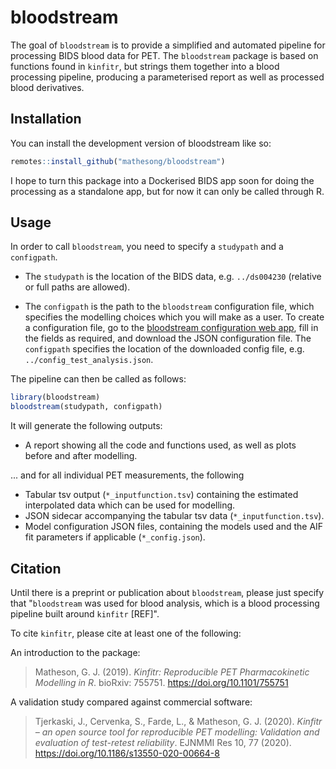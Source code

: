 
# bloodstream

<!-- badges: start -->
<!-- badges: end -->

The goal of `bloodstream` is to provide a simplified and automated pipeline for processing BIDS blood data for PET. The `bloodstream` package is based on functions found in `kinfitr`, but strings them together into a blood processing pipeline, producing a parameterised report as well as processed blood derivatives.

## Installation

You can install the development version of bloodstream like so:

``` r
remotes::install_github("mathesong/bloodstream")
```

I hope to turn this package into a Dockerised BIDS app soon for doing the processing as a standalone app, but for now it can only be called through R.

## Usage

In order to call `bloodstream`, you need to specify a `studypath` and a `configpath`.  

* The `studypath` is the location of the BIDS data, e.g. `../ds004230`  (relative or full paths are allowed).  

* The `configpath` is the path to the `bloodstream` configuration file, which specifies the modelling choices which you will make as a user.  To create a configuration file, go to the [bloodstream configuration web app](https://mathesong.shinyapps.io/bloodstream_config/), fill in the fields as required, and download the JSON configuration file.  The `configpath` specifies the location of the downloaded config file, e.g. `../config_test_analysis.json`.

The pipeline can then be called as follows:

``` r
library(bloodstream)
bloodstream(studypath, configpath)
```


It will generate the following outputs:

* A report showing all the code and functions used, as well as plots before and after modelling.

... and for all individual PET measurements, the following

* Tabular tsv output (`*_inputfunction.tsv`) containing the estimated interpolated data which can be used for modelling.
* JSON sidecar accompanying the tabular tsv data (`*_inputfunction.tsv`).
* Model configuration JSON files, containing the models used and the AIF fit parameters if applicable (`*_config.json`).

## Citation

Until there is a preprint or publication about `bloodstream`, please just specify that "`bloodstream` was used for blood analysis, which is a blood processing pipeline built around `kinfitr` [REF]".  

To cite `kinfitr`, please cite at least one of the following:

An introduction to the package:

> Matheson, G. J. (2019). *Kinfitr: Reproducible PET Pharmacokinetic Modelling in R*. bioRxiv: 755751. https://doi.org/10.1101/755751


A validation study compared against commercial software:

> Tjerkaski, J., Cervenka, S., Farde, L., & Matheson, G. J. (2020). *Kinfitr – an open source tool for reproducible PET modelling: Validation and evaluation of test-retest reliability*. EJNMMI Res 10, 77 (2020). https://doi.org/10.1186/s13550-020-00664-8
